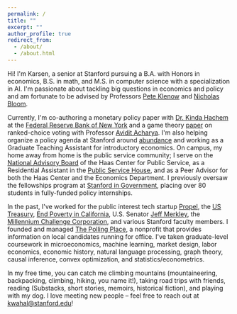 ```yaml
---
permalink: /
title: ""
excerpt: ""
author_profile: true
redirect_from: 
  - /about/
  - /about.html
---
```


Hi! I'm Karsen, a senior at Stanford pursuing a B.A. with Honors in economics, B.S. in math, and M.S. in computer science with a specialization in AI. I'm passionate about tackling big questions in economics and policy and am fortunate to be advised by Professors [Pete Klenow](http://www.klenow.com/) and [Nicholas Bloom](https://nbloom.people.stanford.edu/).

Currently, I'm co-authoring a monetary policy paper with [Dr. Kinda Hachem](https://sites.google.com/site/kindahachem/home) at the [Federal Reserve Bank of New York](https://www.newyorkfed.org/) and a game theory [paper](https://bit.ly/RCVPaper) on ranked-choice voting with Professor [Avidit Acharya](https://sites.google.com/view/aviditacharya/home). I'm also helping organize a policy agenda at Stanford around [abundance](https://stanfordabundance.carrd.co/) and working as a Graduate Teaching Assistant for introductory economics. On campus, my home away from home is the public service community; I serve on the [National Advisory Board](https://haas.stanford.edu/about/our-people-0/national-advisory-board) of the Haas Center for Public Service, as a Residential Assistant in the [Public Service House](https://resed.stanford.edu/neighborhoods/neighborhood-resources/neighborhood-concept/theme-housing/university-theme-houses-1-5), and as a Peer Advisor for both the Haas Center and the Economics Department. I previously oversaw the fellowships program at [Stanford in Government](https://sig.stanford.edu/), placing over 80 students in fully-funded policy internships.

In the past, I've worked for the public interest tech startup [Propel](https://www.joinpropel.com/), the [US Treasury](https://home.treasury.gov/about/offices/domestic-finance), [End Poverty in California](https://endpovertyinca.org/), U.S. Senator [Jeff Merkley](https://www.merkley.senate.gov/), the [Millennium Challenge Corporation](https://www.mcc.gov/), and various Stanford faculty members. I founded and managed [The Polling Place](https://www.bostonglobe.com/2021/11/03/metro/newton-south-students-work-bring-polling-place-massachusetts/), a nonprofit that provides information on local candidates running for office. I've taken graduate-level coursework in microeconomics, machine learning, market design, labor economics, economic history, natural language processing, graph theory, causal inference, convex optimization, and statistics/econometrics.

In my free time, you can catch me climbing mountains (mountaineering, backpacking, climbing, hiking, you name it!), taking road trips with friends, reading (Substacks, short stories, memoirs, historical fiction), and playing with my dog. I love meeting new people – feel free to reach out at kwahal@stanford.edu!
